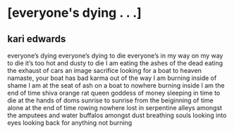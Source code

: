 # [everyone's dying . . .]
## kari edwards
everyone’s dying
everyone’s dying to die
everyone’s in my way
on my way to die
it’s too hot and dusty to die
I am eating the ashes of the dead
eating the exhaust of cars
an image sacrifice
looking for a boat to heaven
namaste,
your boat has bad karma
out of the way
I am burning inside of shame
I am at the seat of ash
on a boat to nowhere
burning inside
I am the end of time
shiva orange
rat queen
goddess of money
sleeping in time to die at the hands of doms
sunrise to sunrise from the beiginning of time
alone at the end of time
rowing nowhere
lost in serpentine alleys
amongst the amputees and water buffalos
amongst dust breathing souls
looking into eyes
looking back
for anything
not burning
